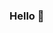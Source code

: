 ### Hello 👋

<!--
**howhigare/howhigare** is a ✨ _special_ ✨ repository because its `README.md` (this file) appears on your GitHub profile.
![Register - Login](https://github.com/howhigare/howhigare/assets/128337531/88b6ea3d-9698-4474-877f-8a92e9f7e659)
<img align="right" alt="maomao" width="400" src="https://i.imgur.com/L23H0Ik.gif">

Here are some ideas to get you started:
- 🔭 I’m currently working on ...
- 🌱 I’m currently learning ...
- 👯 I’m looking to collaborate on ...

- 🤔 I’m looking for help with ...
- 💬 Ask me about ...
- 📫 How to reach me: ...
- 😄 Pronouns: ...
- ⚡ Fun fact: ...
-->
